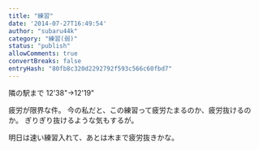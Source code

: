 ```yaml
---
title: "練習"
date: '2014-07-27T16:49:54'
author: "subaru44k"
category: "練習(弱)"
status: "publish"
allowComments: true
convertBreaks: false
entryHash: "80fb8c320d2292792f593c566c60fbd7"
---
```

隣の駅まで
12'38"→12'19"

疲労が限界な件。
今の私だと、この練習って疲労たまるのか、疲労抜けるのか。
ぎりぎり抜けるような気もするが。

明日は速い練習入れて、あとは木まで疲労抜きかな。
